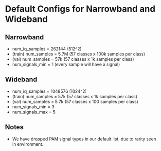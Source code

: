 # Default Configs for Narrowband and Wideband

## Narrowband
* num_iq_samples = 262144 (512^2)
* (train) num_samples = 5.7M (57 classes x 100k samples per class)
* (val) num_samples = 57k (57 classes x 1k samples per class)
* num_signals_min = 1 (every sample will have a signal)

## Wideband
* num_iq_samples = 1048576 (1024^2)
* (train) num_samples = 57k (57 classes x 1k samples per class)
* (val) num_samples = 5.7k (57 classes x 100 samples per class)
* num_signals_min = 3
* num_signals_max = 5


## Notes
* We have dropped PAM signal types in our default list, due to rarity seen in environment.
